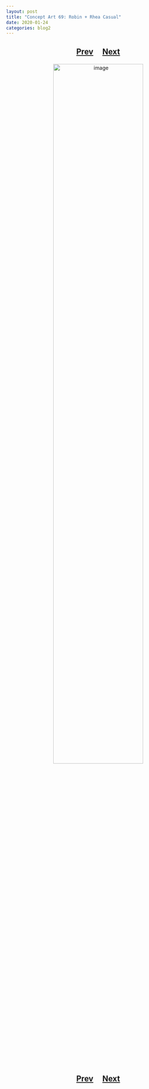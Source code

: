 ```yaml
---
layout: post
title: "Concept Art 69: Robin + Rhea Casual"
date: 2020-01-24
categories: blog2
---
```


<h2>
  <p style="text-align:center;">
    <a href="/wingsofthechorus/archive/2020/01/22/conceptart68">Prev</a>
    &nbsp;&nbsp;&nbsp;
    <a href="/wingsofthechorus/archive/2020/02/04/conceptart70">Next</a>
  </p>
</h2>

<p style="text-align:center;">
  <img src="/wingsofthechorus/images/conceptart/ca69.png" width="70%" alt="image"/>
</p>

<h2>
  <p style="text-align:center;">
    <a href="/wingsofthechorus/archive/2020/01/22/conceptart68">Prev</a>
    &nbsp;&nbsp;&nbsp;
    <a href="/wingsofthechorus/archive/2020/02/04/conceptart70">Next</a>
  </p>
</h2>
